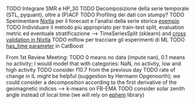 TODO Integrare SMR e HP_30
TODO Decomposizione della serie temporale (STL, pyquant), oltre a (P)ACF
TODO Profiling dei dati con stumpy?
TODO Sperimentare [Nixtla](https://www.nixtla.io/open-source) per il forecast e l'analisi della serie storica [esempio](https://nixtlaverse.nixtla.io/mlforecast/docs/getting-started/end_to_end_walkthrough.html)
TODO Individuare il metodo più appropriato per train-test split, evaluation metric ed eventuale stratificazione --> TimeSeriesSplit (sklearn) and [cross validation in Nixtla](https://nixtlaverse.nixtla.io/statsforecast/docs/tutorials/crossvalidation.html)
TODO mlflow per tracciare gli esperimenti di ML
TODO [has_time parameter](https://catboost.ai/en/docs/references/training-parameters/common#has_time) in CatBoost

From 1st Review Meeting:
TODO 0 means no data (impute nan), 0.1 means no activity; I would model that with categories: NaN, no activity, low and high activity
TODO consider f10.7 from the previous day
TODO rate of change in IL might be helpful (suggestion by Hermann Opgenoorth); we could consider a decomposition according to the first derivative of the geomagnetic indices --> k-means on FB-EMA
TODO consider solar zenith angle instead of local time (we will rely on [ephem](https://pypi.org/project/ephem/) library)